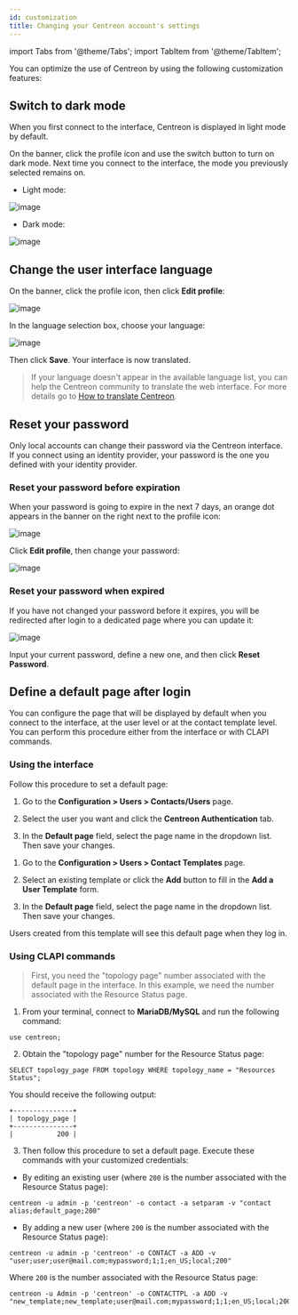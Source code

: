 ```yaml
---
id: customization
title: Changing your Centreon account's settings
---
```

import Tabs from '@theme/Tabs';
import TabItem from '@theme/TabItem';

You can optimize the use of Centreon by using the following customization features:

## Switch to dark mode

When you first connect to the interface, Centreon is displayed in light mode by default.

On the banner, click the profile icon and use the switch button to turn on dark mode.
Next time you connect to the interface, the mode you previously selected remains on.

- Light mode:

![image](../../assets/getting-started/menu_light_mode.png)

- Dark mode:

![image](../../assets/getting-started/menu_dark_mode.png)

## Change the user interface language

On the banner, click the profile icon, then click **Edit profile**:

![image](../../assets/getting-started/menu_edit_profile.png)

In the language selection box, choose your language:

![image](../../assets/getting-started/change_language.png)

Then click **Save**. Your interface is now translated.

> If your language doesn't appear in the available language list, you can help the Centreon community to translate
> the web interface. For more details go to  [How to translate Centreon](../../developer/developer-translate-centreon.md).

## Reset your password

Only local accounts can change their password via the Centreon interface. If you connect using an identity provider, your password is the one you defined with your identity provider.

### Reset your password before expiration

When your password is going to expire in the next 7 days, an orange dot appears in the banner on the right
next to the profile icon:

![image](../../assets/administration/password_will_expire.png)

Click **Edit profile**, then change your password:

![image](../../assets/administration/password_expiration.png)

### Reset your password when expired

If you have not changed your password before it expires, you will be redirected after login
to a dedicated page where you can update it:

![image](../../assets/administration/password_expired.png)

Input your current password, define a new one, and then click **Reset Password**.

## Define a default page after login

You can configure the page that will be displayed by default when you connect to the interface, at the user level or at the contact template level. You can perform this procedure either from the interface or with CLAPI commands.

### Using the interface

Follow this procedure to set a default page:

<Tabs groupId="sync">
<TabItem value="For a user" label="For a user">

  1. Go to the **Configuration > Users > Contacts/Users** page.

  2. Select the user you want and click the **Centreon Authentication** tab.
    
  3. In the **Default page** field, select the page name in the dropdown list. Then save your changes.

</TabItem>
<TabItem value="For a contact template" label="For a contact template">

  1. Go to the **Configuration > Users > Contact Templates** page.

  2. Select an existing template or click the **Add** button to fill in the **Add a User Template** form.
      
  3. In the **Default page** field, select the page name in the dropdown list. Then save your changes.
  
  Users created from this template will see this default page when they log in.
  
</TabItem>
</Tabs>

### Using CLAPI commands

> First, you need the "topology page" number associated with the default page in the interface. In this example, we need the number associated with the Resource Status page.

1. From your terminal, connect to **MariaDB/MySQL** and run the following command:
  
  ```shell
  use centreon;
  ```
  
2. Obtain the "topology page" number for the Resource Status page:
  
  ```shell
  SELECT topology_page FROM topology WHERE topology_name = "Resources Status";
  ```
  
  You should receive the following output:
  
  ```shell
  +---------------+
  | topology_page |
  +---------------+
  |           200 |
  ```
  
3. Then follow this procedure to set a default page. Execute these commands with your customized credentials:

<Tabs groupId="sync">
<TabItem value="For a user" label="For a user">

- By editing an existing user (where `200` is the number associated with the Resource Status page):
  
```shell
centreon -u admin -p 'centreon' -o contact -a setparam -v "contact alias;default_page;200"
```

- By adding a new user (where `200` is the number associated with the Resource Status page):

```shell
centreon -u admin -p 'centreon' -o CONTACT -a ADD -v "user;user;user@mail.com;mypassword;1;1;en_US;local;200"
```

</TabItem>
<TabItem value="For a contact template" label="For a contact template">

Where `200` is the number associated with the Resource Status page:

```shell
centreon -u Admin -p 'centreon' -o CONTACTTPL -a ADD -v "new_template;new_template;user@mail.com;mypassword;1;1;en_US;local;200"
```

</TabItem>
</Tabs>
